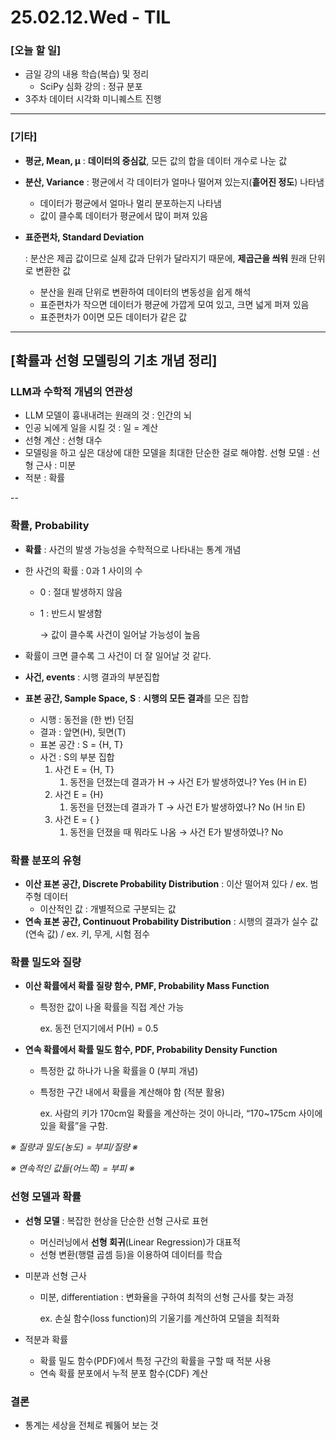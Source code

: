 # 25.02.12.Wed - TIL

### [오늘 할 일]

- 금일 강의 내용 학습(복습) 및 정리
    - SciPy 심화 강의 : 정규 분포
- 3주차 데이터 시각화 미니퀘스트 진행

---

### [기타]

- **평균, Mean, μ** : **데이터의 중심값**, 모든 값의 합을 데이터 개수로 나눈 값
- **분산, Variance** : 평균에서 각 데이터가 얼마나 떨어져 있는지(**흩어진 정도**) 나타냄
    - 데이터가 평균에서 얼마나 멀리 분포하는지 나타냄
    - 값이 클수록 데이터가 평균에서 많이 퍼져 있음
- **표준편차, Standard Deviation**
    
    : 분산은 제곱 값이므로 실제 값과 단위가 달라지기 때문에, **제곱근을 씌워** 원래 단위로 변환한 값
    
    - 분산을 원래 단위로 변환하여 데이터의 변동성을 쉽게 해석
    - 표준편차가 작으면 데이터가 평균에 가깝게 모여 있고, 크면 넓게 퍼져 있음
    - 표준편차가 0이면 모든 데이터가 같은 값

---

## [확률과 선형 모델링의 기초 개념 정리]

### LLM과 수학적 개념의 연관성

- LLM 모델이 흉내내려는 원래의 것 : 인간의 뇌
- 인공 뇌에게 일을 시킬 것 : 일 = 계산
- 선형 계산 : 선형 대수
- 모델링을 하고 싶은 대상에 대한 모델을 최대한 단순한 걸로 해야함. 선형 모델 : 선형 근사 : 미분
- 적분 : 확률

--

### 확률, Probability

- **확률** : 사건의 발생 가능성을 수학적으로 나타내는 통계 개념
- 한 사건의 확률 : 0과 1 사이의 수
    - 0 : 절대 발생하지 않음
    - 1 : 반드시 발생함
        
        → 값이 클수록 사건이 일어날 가능성이 높음
        
- 확률이 크면 클수록 그 사건이 더 잘 일어날 것 같다.
- **사건, events** : 시행 결과의 부분집합
- **표본 공간, Sample Space, S** : **시행의 모든 결과**를 모은 집합
    - 시행 : 동전을 (한 번) 던짐
    - 결과 : 앞면(H), 뒷면(T)
    - 표본 공간 : S = {H, T}
    - 사건 : S의 부분 집합
        1. 사건 E = {H, T}
            1. 동전을 던졌는데 결과가 H → 사건 E가 발생하였나? Yes (H in E)
        2. 사건 E = {H}
            1. 동전을 던졌는데 결과가 T → 사건 E가 발생하였나? No (H !in E)
        3. 사건 E = { }
            1. 동전을 던졌을 때 뭐라도 나옴 → 사건 E가 발생하였나? No



### 확률 분포의 유형

- **이산 표본 공간, Discrete Probability Distribution**
 : 이산 떨어져 있다 / ex. 범주형 데이터
    - 이산적인 값 : 개별적으로 구분되는 값
- **연속 표본 공간, Continuout Probability Distribution** 
: 시행의 결과가 실수 값(연속 값) / ex. 키, 무게, 시험 점수



### 확률 밀도와 질량

- **이산 확률에서 확률 질량 함수, PMF, Probability Mass Function**
    - 특정한 값이 나올 확률을 직접 계산 가능
        
        ex. 동전 던지기에서 P(H) = 0.5
        
- **연속 확률에서 확률 밀도 함수, PDF, Probability Density Function**
    - 특정한 값 하나가 나올 확률을 0 (부피 개념)
    - 특정한 구간 내에서 확률을 계산해야 함 (적분 활용)
        
        ex. 사람의 키가 170cm일 확률을 계산하는 것이 아니라, “170~175cm 사이에 있을 확률”을 구함.
    

*※ 질량과 밀도(농도) = 부피/질량 ※*

*※ 연속적인 값들(어느쪽) = 부피 ※*



### 선형 모델과 확률

- **선형 모델** : 복잡한 현상을 단순한 선형 근사로 표현
    - 머신러닝에서 **선형 회귀**(Linear Regression)가 대표적
    - 선형 변환(행렬 곱셈 등)을 이용하여 데이터를 학습
- 미분과 선형 근사
    - 미분, differentiation : 변화율을 구하여 최적의 선형 근사를 찾는 과정
        
        ex. 손실 함수(loss function)의 기울기를 계산하여 모델을 최적화
        
- 적분과 확률
    - 확률 밀도 함수(PDF)에서 특정 구간의 확률을 구할 때 적분 사용
    - 연속 확률 분포에서 누적 분포 함수(CDF) 계산



### 결론

- 통계는 세상을 전체로 꿰뚫어 보는 것



